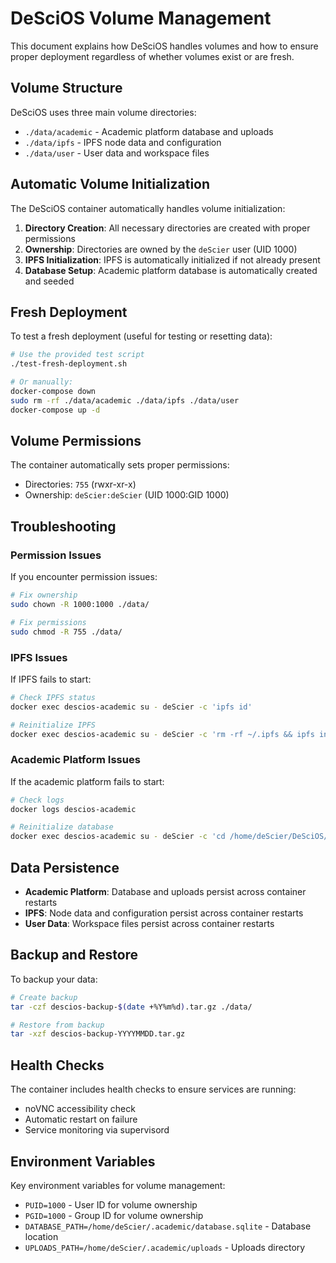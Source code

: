 # DeSciOS Volume Management

This document explains how DeSciOS handles volumes and how to ensure proper deployment regardless of whether volumes exist or are fresh.

## Volume Structure

DeSciOS uses three main volume directories:

- `./data/academic` - Academic platform database and uploads
- `./data/ipfs` - IPFS node data and configuration
- `./data/user` - User data and workspace files

## Automatic Volume Initialization

The DeSciOS container automatically handles volume initialization:

1. **Directory Creation**: All necessary directories are created with proper permissions
2. **Ownership**: Directories are owned by the `deScier` user (UID 1000)
3. **IPFS Initialization**: IPFS is automatically initialized if not already present
4. **Database Setup**: Academic platform database is automatically created and seeded

## Fresh Deployment

To test a fresh deployment (useful for testing or resetting data):

```bash
# Use the provided test script
./test-fresh-deployment.sh

# Or manually:
docker-compose down
sudo rm -rf ./data/academic ./data/ipfs ./data/user
docker-compose up -d
```

## Volume Permissions

The container automatically sets proper permissions:

- Directories: `755` (rwxr-xr-x)
- Ownership: `deScier:deScier` (UID 1000:GID 1000)

## Troubleshooting

### Permission Issues

If you encounter permission issues:

```bash
# Fix ownership
sudo chown -R 1000:1000 ./data/

# Fix permissions
sudo chmod -R 755 ./data/
```

### IPFS Issues

If IPFS fails to start:

```bash
# Check IPFS status
docker exec descios-academic su - deScier -c 'ipfs id'

# Reinitialize IPFS
docker exec descios-academic su - deScier -c 'rm -rf ~/.ipfs && ipfs init --profile=server'
```

### Academic Platform Issues

If the academic platform fails to start:

```bash
# Check logs
docker logs descios-academic

# Reinitialize database
docker exec descios-academic su - deScier -c 'cd /home/deScier/DeSciOS/node && node ensure-admin.js'
```

## Data Persistence

- **Academic Platform**: Database and uploads persist across container restarts
- **IPFS**: Node data and configuration persist across container restarts
- **User Data**: Workspace files persist across container restarts

## Backup and Restore

To backup your data:

```bash
# Create backup
tar -czf descios-backup-$(date +%Y%m%d).tar.gz ./data/

# Restore from backup
tar -xzf descios-backup-YYYYMMDD.tar.gz
```

## Health Checks

The container includes health checks to ensure services are running:

- noVNC accessibility check
- Automatic restart on failure
- Service monitoring via supervisord

## Environment Variables

Key environment variables for volume management:

- `PUID=1000` - User ID for volume ownership
- `PGID=1000` - Group ID for volume ownership
- `DATABASE_PATH=/home/deScier/.academic/database.sqlite` - Database location
- `UPLOADS_PATH=/home/deScier/.academic/uploads` - Uploads directory 